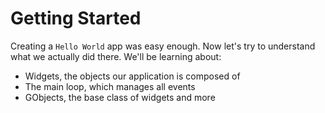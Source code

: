 # Getting Started

Creating a `Hello World` app was easy enough.
Now let's try to understand what we actually did there.
We'll be learning about:
- Widgets, the objects our application is composed of
- The main loop, which manages all events
- GObjects, the base class of widgets and more

